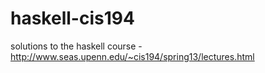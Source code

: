 # haskell-cis194
solutions to the haskell course - http://www.seas.upenn.edu/~cis194/spring13/lectures.html
